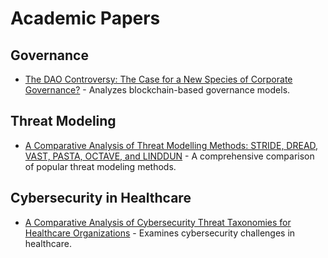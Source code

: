 # Academic Papers

## Governance
- [The DAO Controversy: The Case for a New Species of Corporate Governance?](https://www.frontiersin.org/journals/blockchain/articles/10.3389/fbloc.2020.00025/full) - Analyzes blockchain-based governance models.

## Threat Modeling
- [A Comparative Analysis of Threat Modelling Methods: STRIDE, DREAD, VAST, PASTA, OCTAVE, and LINDDUN](https://www.techrxiv.org/doi/full/10.36227/techrxiv.173014171.11449253) - A comprehensive comparison of popular threat modeling methods.

## Cybersecurity in Healthcare
- [A Comparative Analysis of Cybersecurity Threat Taxonomies for Healthcare Organizations](https://www.scirp.org/journal/paperinformation?paperid=133504) - Examines cybersecurity challenges in healthcare.